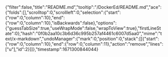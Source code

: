 {"filter":false,"title":"README.md","tooltip":"/DockerEd/README.md","ace":{"folds":[],"scrolltop":0,"scrollleft":0,"selection":{"start":{"row":0,"column":10},"end":{"row":0,"column":10},"isBackwards":false},"options":{"guessTabSize":true,"useWrapMode":false,"wrapToView":true},"firstLineState":0},"hash":"0f0b2aa10c3b6d36c995b257af4461c6007d5aa0","mime":"text/x-markdown","undoManager":{"mark":0,"position":0,"stack":[[{"start":{"row":0,"column":10},"end":{"row":0,"column":11},"action":"remove","lines":["u"],"id":2}]]},"timestamp":1671300844044}